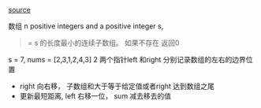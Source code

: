 [source](https://leetcode-cn.com/problems/minimum-size-subarray-sum/)

数组  n positive integers and a positive integer s,
>= s 的长度最小的连续子数组。  如果不存在 返回0

s = 7,  nums = [2,3,1,2,4,3]
2  两个指针left 和right  分别记录数组的左右的边界位置 
- right 向右移， 子数组和大于等于给定值或者right 达到数组之尾
- 更新最短距离, left 右移一位， sum 减去移去的值
